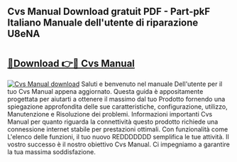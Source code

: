 ## Cvs Manual Download gratuit PDF - Part-pkF Italiano Manuale dell'utente di riparazione U8eNA

# <h2><a href="http://dfai5il.blite.top/?on=Cvs+Manual">🔗Download 👉🔴 Cvs Manual</a></h2>

[![Cvs Manual download](https://i.imgur.com/lujVjoI.png)](http://dfai5il.blite.top/?on=Cvs+Manual)
Saluti e benvenuto nel manuale Dell'utente per il tuo Cvs Manual appena aggiornato. Questa guida è appositamente progettata per aiutarti a ottenere il massimo dal tuo Prodotto fornendo una spiegazione approfondita delle sue caratteristiche, configurazione, utilizzo, Manutenzione e Risoluzione dei problemi. Informazioni importanti Cvs Manual per quanto riguarda la connettività questo prodotto richiede una connessione internet stabile per prestazioni ottimali. Con funzionalità come L'elenco delle funzioni, il tuo nuovo REDDDDDDD semplifica le tue attività. Il vostro successo è il nostro obiettivo Cvs Manual. Ci impegniamo a garantire la tua massima soddisfazione.
